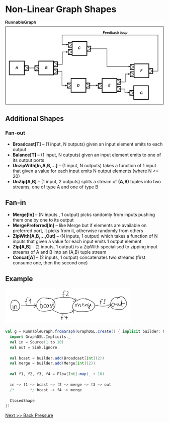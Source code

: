 # Non-Linear Graph Shapes


<img src="compose_graph1.png" width="800"  />



## Additional Shapes 

### Fan-out
* **Broadcast[T]** – (1 input, N outputs) given an input element emits to each output
* **Balance[T]** – (1 input, N outputs) given an input element emits to one of its output ports
* **UnzipWith[In,A,B,...]** – (1 input, N outputs) takes a function of 1 input that given a value for each input emits N output elements (where N <= 20)
* **UnZip[A,B]** – (1 input, 2 outputs) splits a stream of **(A,B)** tuples into two streams, one of type A and one of type B

## Fan-in
* **Merge[In]** – (N inputs , 1 output) picks randomly from inputs pushing them one by one to its output
* **MergePreferred[In]** – like Merge but if elements are available on preferred port, it picks from it, otherwise randomly from others
* **ZipWith[A,B,...,Out]** – (N inputs, 1 output) which takes a function of N inputs that given a value for each input emits 1 output element
* **Zip[A,B]** – (2 inputs, 1 output) is a ZipWith specialised to zipping input streams of A and B into an (A,B) tuple stream
* **Concat[A]** – (2 inputs, 1 output) concatenates two streams (first consume one, then the second one)

## Example 

![Simple DSL](graph-dsl.png)
```scala
val g = RunnableGraph.fromGraph(GraphDSL.create() { implicit builder: GraphDSL.Builder[Done] =>
  import GraphDSL.Implicits._
  val in = Source(1 to 10)
  val out = Sink.ignore
 
  val bcast = builder.add(Broadcast[Int](2))
  val merge = builder.add(Merge[Int](2))
 
  val f1, f2, f3, f4 = Flow[Int].map(_ + 10)
 
  in ~> f1 ~> bcast ~> f2 ~> merge ~> f3 ~> out
  /*       */ bcast ~> f4 ~> merge
  
  ClosedShape
})
```

[Next >> Back Pressure](40-back-pressure.md) 
